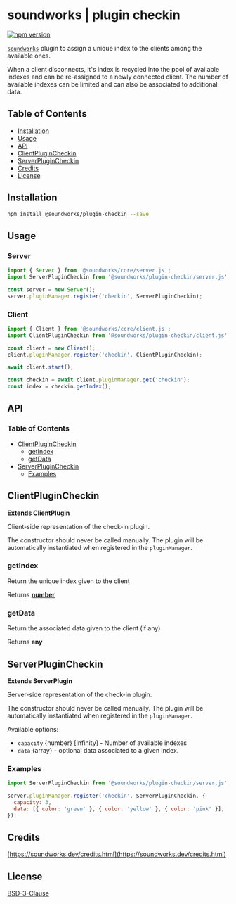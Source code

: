 # soundworks | plugin checkin

[![npm version](https://badge.fury.io/js/@soundworks%2Fplugin-checkin.svg)](https://badge.fury.io/js/@soundworks%2Fplugin-checkin)

[`soundworks`](https://soundworks.dev) plugin to assign a unique index to the clients among the available ones.

When a client disconnects, it's index is recycled into the pool of available indexes and can be re-assigned to a newly connected client. The number of available indexes can be limited and can also be associated to additional data.

## Table of Contents

<!-- toc -->

- [Installation](#installation)
- [Usage](#usage)
- [API](#api)
- [ClientPluginCheckin](#clientplugincheckin)
- [ServerPluginCheckin](#serverplugincheckin)
- [Credits](#credits)
- [License](#license)

<!-- tocstop -->

## Installation

```sh
npm install @soundworks/plugin-checkin --save
```

## Usage

### Server

```js
import { Server } from '@soundworks/core/server.js';
import ServerPluginCheckin from '@soundworks/plugin-checkin/server.js';

const server = new Server();
server.pluginManager.register('checkin', ServerPluginCheckin);
```

### Client

```js
import { Client } from '@soundworks/core/client.js';
import ClientPluginCheckin from '@soundworks/plugin-checkin/client.js';

const client = new Client();
client.pluginManager.register('checkin', ClientPluginCheckin);

await client.start();

const checkin = await client.pluginManager.get('checkin');
const index = checkin.getIndex();
```

## API

<!-- api -->
<!-- Generated by documentation.js. Update this documentation by updating the source code. -->

### Table of Contents

*   [ClientPluginCheckin][1]
    *   [getIndex][2]
    *   [getData][3]
*   [ServerPluginCheckin][4]
    *   [Examples][5]

## ClientPluginCheckin

**Extends ClientPlugin**

Client-side representation of the check-in plugin.

The constructor should never be called manually. The plugin will be
automatically instantiated when registered in the `pluginManager`.

### getIndex

Return the unique index given to the client

Returns **[number][6]**&#x20;

### getData

Return the associated data given to the client (if any)

Returns **any**&#x20;

## ServerPluginCheckin

**Extends ServerPlugin**

Server-side representation of the check-in plugin.

The constructor should never be called manually. The plugin will be
automatically instantiated when registered in the `pluginManager`.

Available options:

*   `capacity` {number} \[Infinity] - Number of available indexes
*   `data` {array} - optional data associated to a given index.

### Examples

```javascript
import ServerPluginCheckin from '@soundworks/plugin-checkin/server.js';

server.pluginManager.register('checkin', ServerPluginCheckin, {
  capacity: 3,
  data: [{ color: 'green' }, { color: 'yellow' }, { color: 'pink' }],
});
```

[1]: #clientplugincheckin

[2]: #getindex

[3]: #getdata

[4]: #serverplugincheckin

[5]: #examples

[6]: https://developer.mozilla.org/docs/Web/JavaScript/Reference/Global_Objects/Number

<!-- apistop -->

## Credits

[https://soundworks.dev/credits.html](https://soundworks.dev/credits.html)

## License

[BSD-3-Clause](./LICENSE)
